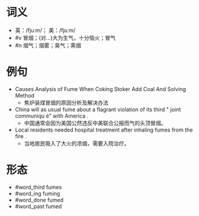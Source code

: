 # 词义
- 英：/fjuːm/； 美：/fjuːm/
- #v 冒烟；(对…)大为生气，十分恼火；冒气
- #n 烟气；烟雾；臭气；熏烟
# 例句
- Causes Analysis of Fume When Coking Stoker Add Coal And Solving Method
	- 焦炉装煤冒烟的原因分析及解决办法
- China will as usual fume about a flagrant violation of its third " joint communiqu é" with America .
	- 中国通常会因为美国公然违反中美联合公报而气的头顶冒烟。
- Local residents needed hospital treatment after inhaling fumes from the fire .
	- 当地居民吸入了大火的浓烟，需要入院治疗。
# 形态
- #word_third fumes
- #word_ing fuming
- #word_done fumed
- #word_past fumed
